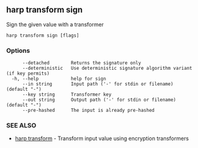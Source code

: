 ## harp transform sign

Sign the given value with a transformer

```
harp transform sign [flags]
```

### Options

```
      --detached        Returns the signature only
      --deterministic   Use deterministic signature algorithm variant (if key permits)
  -h, --help            help for sign
      --in string       Input path ('-' for stdin or filename) (default "-")
      --key string      Transformer key
      --out string      Output path ('-' for stdin or filename) (default "-")
      --pre-hashed      The input is already pre-hashed
```

### SEE ALSO

* [harp transform](harp_transform.md)	 - Transform input value using encryption transformers

